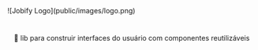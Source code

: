 <div align=”center”>![Jobify Logo](public/images/logo.png)</div>

<h1 align="center">
</h1>
<p align="center">🚀 lib para construir interfaces do usuário com componentes reutilizáveis</p>

